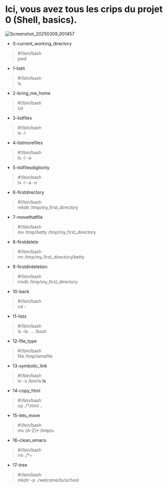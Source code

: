 # Ici, vous avez tous les crips du projet 0 (Shell, basics).

![Screenshot_20250309_001457](https://github.com/user-attachments/assets/fe9d9b12-a625-4df1-a0f1-3658e3de96be)

- 0-current_working_directory


> #!/bin/bash</br>
> pwd

- 1-listit
> #!/bin/bash</br>
> ls

- 2-bring_me_home
> #!/bin/bash</br>
> cd

- 3-listfiles
> #!/bin/bash</br>
> ls -l

- 4-listmorefiles
> #!/bin/bash</br>
> ls -l -a

- 5-listfilesdigitonly
> #!/bin/bash</br>
> ls -l -a -n

- 6-firstdirectory
> #!/bin/bash</br>
> mkdir /tmp/my_first_directory

- 7-movethatfile
> #!/bin/bash</br>
> mv /tmp/betty /tmp/my_first_directory

- 8-firstdelete
> #!/bin/bash</br>
> rm /tmp/my_first_directory/betty

- 9-firstdirdeletion
> #!/bin/bash</br>
> rmdir /tmp/my_first_directory

- 10-back
> #!/bin/bash</br>
> cd -

- 11-lists
> #!/bin/bash</br>
> ls -la . .. /boot

- 12-file_type
> #!/bin/bash</br>
> file /tmp/iamafile

- 13-symbolic_link
> #!/bin/bash</br>
> ln -s /bin/ls __ls__

- 14-copy_html
> #!/bin/bash</br>
> cp ./*.html ..

- 15-lets_move
> #!/bin/bash</br>
> mv [A-Z]* /tmp/u

- 16-clean_emacs
> #!/bin/bash</br>
> rm ./*~

- 17-tree
> #!/bin/bash</br>
> mkdir -p ./welcome/to/school
